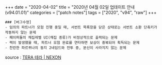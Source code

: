 +++
date = "2020-04-02"
title = "2020년 04월 02일 업데이트 안내 (v94.01.01)"
categories = ["patch notes"]
tags = ["2020", "v94", "raw"]
+++

```
### [버그수정]
- 임의의 파트너가 모험 진행 중일 때, 서번트 목록창을 닫은 상태로는 서번트 소환 단축키가 작동하지 않는 문제
- 페이퍼돌의 채집레벨 UI(채집 종류)가 비정상적으로 출력되는 문제
- 렉이 발생했을 때, 파트너 모험 완료를 연타하면 보상이 중복되어 획득되는 문제
- 찬란한 파르퀴나의 둥지 2네임드와 전투 중, 분신이 사라지지 않는 문제
```

source : [TERA 테라 | NEXON](http://tera.nexon.com/news/update/view.aspx?n4articlesn=432)

